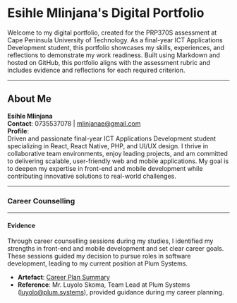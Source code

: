 # Esihle Mlinjana's Digital Portfolio

Welcome to my digital portfolio, created for the PRP370S assessment at Cape Peninsula University of Technology. As a final-year ICT Applications Development student, this portfolio showcases my skills, experiences, and reflections to demonstrate my work readiness. Built using Markdown and hosted on GitHub, this portfolio aligns with the assessment rubric and includes evidence and reflections for each required criterion.

---

## About Me

**Esihle Mlinjana**  
**Contact**: 0735537078 | mlinjanae@gmail.com  
**Profile**:  
Driven and passionate final-year ICT Applications Development student specializing in React, React Native, PHP, and UI/UX design. I thrive in collaborative team environments, enjoy leading projects, and am committed to delivering scalable, user-friendly web and mobile applications. My goal is to deepen my expertise in front-end and mobile development while contributing innovative solutions to real-world challenges.

---

### Career Counselling
---

#### Evidence

Through career counselling sessions during my studies, I identified my strengths in front-end and mobile development and set clear career goals. These sessions guided my decision to pursue roles in software development, leading to my current position at Plum Systems.

- **Artefact**: [Career Plan Summary](https://github.com/Esihlee/Digital/raw/main/assets/Counsel.pdf) 
- **Reference**: Mr. Luyolo Skoma, Team Lead at Plum Systems (luyolo@plum.systems), provided guidance during my career planning.
